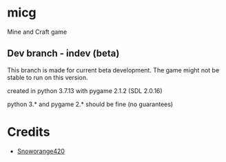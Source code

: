 # micg
Mine and Craft game

## Dev branch - indev (beta)

This branch is made for current beta development. The game might not be stable to run on this version.

created in python 3.7.13
with pygame 2.1.2 (SDL 2.0.16)

python 3.* and pygame 2.* should be fine (no guarantees)

# Credits
- [Snoworange420](https://github.com/snoworange420)

